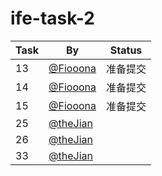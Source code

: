 # ife-task-2

| Task | By | Status |
| ---- | ---- | ---- |
| 13 | [@Fiooona](https://github.com/Fiooona) | 准备提交 |
| 14 | [@Fiooona](https://github.com/Fiooona) | 准备提交 |
| 15 | [@Fiooona](https://github.com/Fiooona) | 准备提交 |
| 25 | [@theJian](http://github.com/thejian) |  |
| 26 | [@theJian](http://github.com/thejian) |  |
| 33 | [@theJian](http://github.com/thejian) |  |
